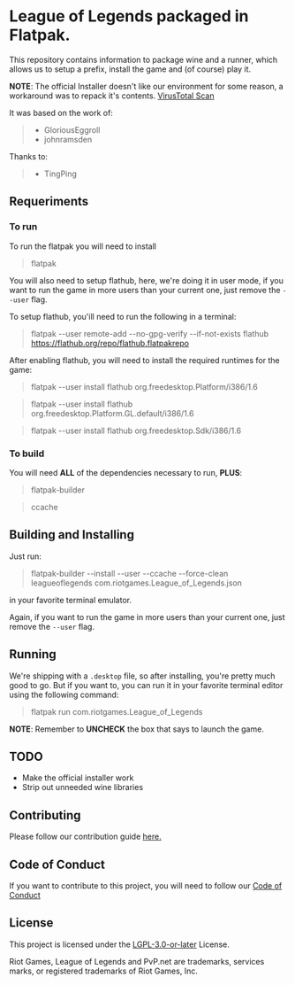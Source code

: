 # League of Legends packaged in Flatpak.

This repository contains information to package wine and a runner, which allows us to setup a prefix, install the game and (of course) play it.

**NOTE**: The official Installer doesn't like our environment for some reason, a workaround was to repack it's contents.
[VirusTotal Scan](https://www.virustotal.com/#/file/b8bc735c85a0608fd7c81abc579cfd7a01ea1f1b903a050d8436b3ce2453a562/detection)

It was based on the work of:

>  - GloriousEggroll
>  - johnramsden

Thanks to:

>  - TingPing

## Requeriments

### To run

To run the flatpak you will need to install

> flatpak

You will also need to setup flathub, here, we're doing it in user mode, if you want to run the game in more users than your current one, just remove the `--user` flag.

To setup flathub, you'ill need to run the following in a terminal:

> flatpak --user remote-add --no-gpg-verify --if-not-exists flathub https://flathub.org/repo/flathub.flatpakrepo

After enabling flathub, you will need to install the required runtimes for the game:

> flatpak --user install flathub org.freedesktop.Platform/i386/1.6

> flatpak --user install flathub org.freedesktop.Platform.GL.default/i386/1.6

> flatpak --user install flathub org.freedesktop.Sdk/i386/1.6

### To build

You will need **ALL** of the dependencies necessary to run, **PLUS**:

> flatpak-builder

> ccache

## Building and Installing

Just run:

> flatpak-builder --install --user --ccache --force-clean leagueoflegends com.riotgames.League_of_Legends.json

in your favorite terminal emulator.

Again,  if you want to run the game in more users than your current one, just remove the `--user` flag.

## Running

We're shipping with a `.desktop` file, so after installing, you're pretty much good to go.
But if you want to, you can run it in your favorite terminal editor using the following command:

> flatpak run com.riotgames.League_of_Legends

**NOTE**: Remember to **UNCHECK** the box that says to launch the game.

## TODO
- Make the official installer work
- Strip out unneeded wine libraries

## Contributing

Please follow our contribution guide [here.](./CONTRIBUTING.md)

## Code of Conduct

If you want to contribute to this project, you will need to follow our [Code of Conduct](./CODE-OF-CONDUCT.md)

## License

This project is licensed under the [LGPL-3.0-or-later](./LICENSE.md) License.

Riot Games, League of Legends and PvP.net are trademarks, services marks, or registered trademarks of Riot Games, Inc.
